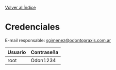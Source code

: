 [Volver al Índice](./README.md)

# Credenciales

E-mail responsable: sgimenez@odontopraxis.com.ar

| Usuario   | Contraseña |
| --------- | ---------- |
| root      | Odon1234   |